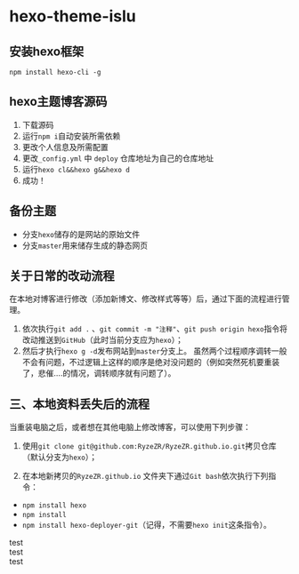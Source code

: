 # hexo-theme-islu
## 安装hexo框架
  `npm install hexo-cli -g`
  
## hexo主题博客源码
1. 下载源码
2. 运行`npm i`自动安装所需依赖
3. 更改个人信息及所需配置
4. 更改`_config.yml` 中 `deploy` 仓库地址为自己的仓库地址
5. 运行`hexo cl&&hexo g&&hexo d`
6. 成功！
## 备份主题
- 分支`hexo`储存的是网站的原始文件
- 分支`master`用来储存生成的静态网页

## 关于日常的改动流程
在本地对博客进行修改（添加新博文、修改样式等等）后，通过下面的流程进行管理。
1. 依次执行`git add .` 、`git commit -m "注释"`、`git push origin hexo`指令将改动推送到`GitHub`（此时当前分支应为`hexo`）；
2. 然后才执行`hexo g -d`发布网站到`master`分支上。
虽然两个过程顺序调转一般不会有问题，不过逻辑上这样的顺序是绝对没问题的（例如突然死机要重装了，悲催....的情况，调转顺序就有问题了）。
 
## 三、本地资料丢失后的流程
当重装电脑之后，或者想在其他电脑上修改博客，可以使用下列步骤：
1. 使用`git clone git@github.com:RyzeZR/RyzeZR.github.io.git`拷贝仓库（默认分支为`hexo`）；  

2. 在本地新拷贝的`RyzeZR.github.io` 文件夹下通过`Git bash`依次执行下列指令：  
- `npm install hexo`  
- `npm install` 
- `npm install hexo-deployer-git`（记得，不需要`hexo init`这条指令）。  


test  
test  
test  

